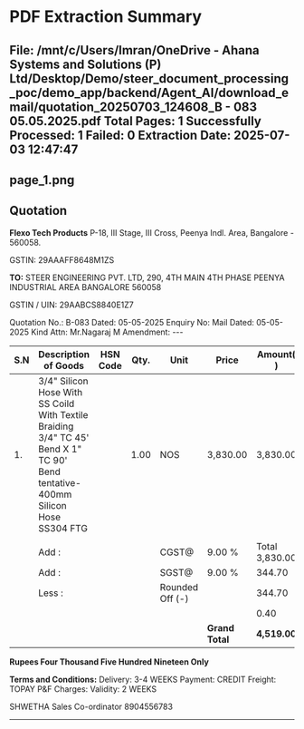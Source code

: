 # PDF Extraction Summary
**File:** /mnt/c/Users/Imran/OneDrive - Ahana Systems and Solutions (P) Ltd/Desktop/Demo/steer_document_processing_poc/demo_app/backend/Agent_AI/download_email/quotation_20250703_124608_B - 083 05.05.2025.pdf
**Total Pages:** 1
**Successfully Processed:** 1
**Failed:** 0
**Extraction Date:** 2025-07-03 12:47:47
---
## page_1.png

## Quotation

**Flexo Tech Products**
P-18, III Stage, III Cross, Peenya Indl. Area, Bangalore - 560058.

GSTIN: 29AAAFF8648M1ZS

**TO:**
STEER ENGINEERING PVT. LTD,
290, 4TH MAIN 4TH PHASE
PEENYA INDUSTRIAL AREA
BANGALORE 560058

GSTIN / UIN: 29AABCS8840E1Z7

Quotation No.: B-083
Dated: 05-05-2025
Enquiry No: Mail
Dated: 05-05-2025
Kind Attn: Mr.Nagaraj M
Amendment: ---

| S.N | Description of Goods | HSN Code | Qty. | Unit | Price | Amount( ) |
|---|---|---|---|---|---|---|
| 1. | 3/4" Silicon Hose With SS Coild With Textile Braiding 3/4" TC 45' Bend X 1" TC 90' Bend tentative- 400mm Silicon Hose SS304 FTG |  | 1.00 | NOS | 3,830.00 | 3,830.00 |
|  |  |  |  |  |  |  |
|  | Add : |  |  | CGST@ | 9.00 % | Total 3,830.00 |
|  | Add : |  |  | SGST@ | 9.00 % | 344.70 |
|  | Less : |  |  | Rounded Off (-) |  | 344.70 |
|  |  |  |  |  |  | 0.40 |
|  |  |  |  |  | **Grand Total** | **4,519.00** |

**Rupees Four Thousand Five Hundred Nineteen Only**

**Terms and Conditions:**
Delivery: 3-4 WEEKS
Payment: CREDIT
Freight: TOPAY
P&F Charges:
Validity: 2 WEEKS

SHWETHA
Sales Co-ordinator
8904556783

---

